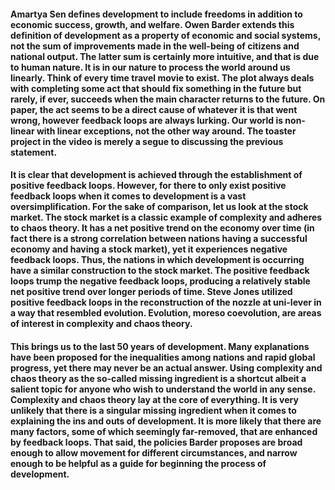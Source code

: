 #### Amartya Sen defines development to include freedoms in addition to economic success, growth, and welfare. Owen Barder extends this definition of development as a property of economic and social systems, not the sum of improvements made in the well-being of citizens and national output. The latter sum is certainly more intuitive, and that is due to human nature. It is in our nature to process the world around us linearly. Think of every time travel movie to exist. The plot always deals with completing some act that should fix something in the future but rarely, if ever, succeeds when the main character returns to the future. On paper, the act seems to be a direct cause of whatever it is that went wrong, however feedback loops are always lurking. Our world is non-linear with linear exceptions, not the other way around. The toaster project in the video is merely a segue to discussing the previous statement.
#### It is clear that development is achieved through the establishment of positive feedback loops. However, for there to only exist positive feedback loops when it comes to development is a vast oversimplification. For the sake of comparison, let us look at the stock market. The stock market is a classic example of complexity and adheres to chaos theory. It has a net positive trend on the economy over time (in fact there is a strong correlation between nations having a successful economy and having a stock market), yet it experiences negative feedback loops. Thus, the nations in which development is occurring have a similar construction to the stock market. The positive feedback loops trump the negative feedback loops, producing a relatively stable net positive trend over longer periods of time. Steve Jones utilized positive feedback loops in the reconstruction of the nozzle at uni-lever in a way that resembled evolution. Evolution, moreso coevolution, are areas of interest in complexity and chaos theory.
#### This brings us to the last 50 years of development. Many explanations have been proposed for the inequalities among nations and rapid global progress, yet there may never be an actual answer. Using complexity and chaos theory as the so-called missing ingredient is a shortcut albeit a salient topic for anyone who wish to understand the world in any sense. Complexity and chaos theory lay at the core of everything. It is very unlikely that there is a singular missing ingredient when it comes to explaining the ins and outs of development. It is more likely that there are many factors, some of which seemingly far-removed, that are enhanced by feedback loops. That said, the policies Barder proposes are broad enough to allow movement for different circumstances, and narrow enough to be helpful as a guide for beginning the process of development.
